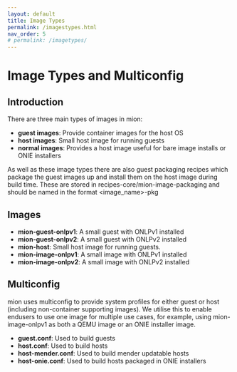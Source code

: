 ```yaml
---
layout: default
title: Image Types
permalink: /imagestypes.html
nav_order: 5
# permalink: /imagetypes/
---
```


Image Types and Multiconfig
========

Introduction
-------
There are three main types of images in mion:

* __guest images__:    Provide container images for the host OS
* __host images__:     Small host image for running guests
* __normal images__:   Provides a host image useful for bare image installs or ONIE installers

As well as these image types there are also guest packaging recipes
which package the guest images up and install them on the host image
during build time. These are stored in recipes-core/mion-image-packaging
and should be named in the format <image_name>-pkg


Images
-------

* __mion-guest-onlpv1__: A small guest with ONLPv1 installed
* __mion-guest-onlpv2__: A small guest with ONLPv2 installed
* __mion-host__: Small host image for running guests.
* __mion-image-onlpv1__: A small image with ONLPv1 installed
* __mion-image-onlpv2__: A small image with ONLPv2 installed


Multiconfig
-------

mion uses multiconfig to provide system profiles for either guest or 
host (including non-container supporting images). We utilise this to enable
endusers to use one image for multiple use cases, for example, using 
mion-image-onlpv1 as both a QEMU image or an ONIE installer image.

* __guest.conf__:        Used to build guests
* __host.conf__:         Used to build hosts
* __host-mender.conf__:  Used to build mender updatable hosts
* __host-onie.conf__:    Used to build hosts packaged in ONIE installers
